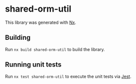 # shared-orm-util

This library was generated with [Nx](https://nx.dev).

## Building

Run `nx build shared-orm-util` to build the library.

## Running unit tests

Run `nx test shared-orm-util` to execute the unit tests via [Jest](https://jestjs.io).
